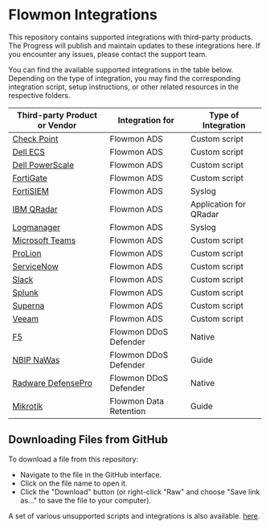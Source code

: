 # Flowmon Integrations
This repository contains supported integrations with third-party products. The Progress will publish and maintain updates to these integrations here. If you encounter any issues, please contact the support team.

You can find the available supported integrations in the table below. Depending on the type of integration, you may find the corresponding integration script, setup instructions, or other related resources in the respective folders.

| Third-party Product or Vendor                                               | Integration for | Type of Integration |
|-----------------------------------------------------------------------------|-----------------|---------------------|
| [Check Point](/Check%20Point)                                                 | Flowmon ADS     | Custom script       |
| [Dell ECS](/Dell%20ECS)                                                       | Flowmon ADS     | Custom script       |
| [Dell PowerScale](/Dell%20PowerScale)                                         | Flowmon ADS     | Custom script       |
| [FortiGate](/Fortinet/FortiGate)                                              | Flowmon ADS     | Custom script       |
| [FortiSIEM](/Fortinet/FortiSIEM)                                            | Flowmon ADS     | Syslog              |
| [IBM QRadar](/IBM%20QRadar)                                                   | Flowmon ADS  | Application for QRadar    |
| [Logmanager](/Logmanager)                                                   | Flowmon ADS     | Syslog              |
| [Microsoft Teams](/Microsoft%20Teams)                                         | Flowmon ADS     | Custom script       |
| [ProLion](/ProLion)                                                         | Flowmon ADS     | Custom script       |
| [ServiceNow](/ServiceNow)                                                   | Flowmon ADS     | Custom script       |
| [Slack](/Slack)                                                             | Flowmon ADS     | Custom script       |
| [Splunk](/Splunk)                                                           | Flowmon ADS     | Custom script       |
| [Superna](/Superna)                                                         | Flowmon ADS     | Custom script       |
| [Veeam](/Veeam%20Backup%20&%20Replication)                                        | Flowmon ADS     | Custom script       |
| [F5](/Flowmon%20DDoS%20Defender%20Integrations/F5)                                | Flowmon DDoS Defender    | Native                   |
| [NBIP NaWas](/Flowmon%20DDoS%20Defender%20Integrations/NBIP%20NaWas)                | Flowmon DDoS Defender    | Guide                   |
| [Radware DefensePro](/Flowmon%20DDoS%20Defender%20Integrations/Radware%20DefensePro) | Flowmon DDoS Defender    | Native                   |
| [Mikrotik](/Mikrotik)                                                       | Flowmon Data Retention | Guide      |


## Downloading Files from GitHub
To download a file from this repository:
- Navigate to the file in the GitHub interface.
- Click on the file name to open it.
- Click the "Download" button (or right-click "Raw" and choose "Save link as..." to save the file to your computer).

 A set of various unsupported scripts and integrations is also available. [here](https://github.com/progress/Flowmon-Various-Scripts).
